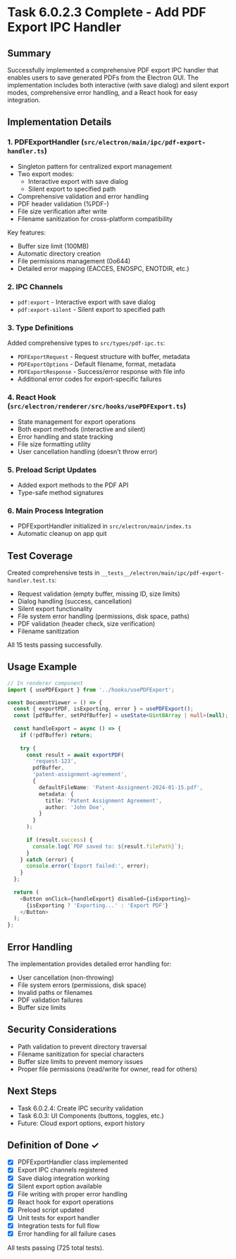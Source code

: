 # Task 6.0.2.3 Complete - Add PDF Export IPC Handler

## Summary
Successfully implemented a comprehensive PDF export IPC handler that enables users to save generated PDFs from the Electron GUI. The implementation includes both interactive (with save dialog) and silent export modes, comprehensive error handling, and a React hook for easy integration.

## Implementation Details

### 1. PDFExportHandler (`src/electron/main/ipc/pdf-export-handler.ts`)
- Singleton pattern for centralized export management
- Two export modes:
  - Interactive export with save dialog
  - Silent export to specified path
- Comprehensive validation and error handling
- PDF header validation (%PDF-)
- File size verification after write
- Filename sanitization for cross-platform compatibility

Key features:
- Buffer size limit (100MB)
- Automatic directory creation
- File permissions management (0o644)
- Detailed error mapping (EACCES, ENOSPC, ENOTDIR, etc.)

### 2. IPC Channels
- `pdf:export` - Interactive export with save dialog
- `pdf:export-silent` - Silent export to specified path

### 3. Type Definitions
Added comprehensive types to `src/types/pdf-ipc.ts`:
- `PDFExportRequest` - Request structure with buffer, metadata
- `PDFExportOptions` - Default filename, format, metadata
- `PDFExportResponse` - Success/error response with file info
- Additional error codes for export-specific failures

### 4. React Hook (`src/electron/renderer/src/hooks/usePDFExport.ts`)
- State management for export operations
- Both export methods (interactive and silent)
- Error handling and state tracking
- File size formatting utility
- User cancellation handling (doesn't throw error)

### 5. Preload Script Updates
- Added export methods to the PDF API
- Type-safe method signatures

### 6. Main Process Integration
- PDFExportHandler initialized in `src/electron/main/index.ts`
- Automatic cleanup on app quit

## Test Coverage

Created comprehensive tests in `__tests__/electron/main/ipc/pdf-export-handler.test.ts`:
- Request validation (empty buffer, missing ID, size limits)
- Dialog handling (success, cancellation)
- Silent export functionality
- File system error handling (permissions, disk space, paths)
- PDF validation (header check, size verification)
- Filename sanitization

All 15 tests passing successfully.

## Usage Example

```typescript
// In renderer component
import { usePDFExport } from '../hooks/usePDFExport';

const DocumentViewer = () => {
  const { exportPDF, isExporting, error } = usePDFExport();
  const [pdfBuffer, setPdfBuffer] = useState<Uint8Array | null>(null);
  
  const handleExport = async () => {
    if (!pdfBuffer) return;
    
    try {
      const result = await exportPDF(
        'request-123',
        pdfBuffer,
        'patent-assignment-agreement',
        {
          defaultFileName: 'Patent-Assignment-2024-01-15.pdf',
          metadata: {
            title: 'Patent Assignment Agreement',
            author: 'John Doe',
          }
        }
      );
      
      if (result.success) {
        console.log(`PDF saved to: ${result.filePath}`);
      }
    } catch (error) {
      console.error('Export failed:', error);
    }
  };
  
  return (
    <Button onClick={handleExport} disabled={isExporting}>
      {isExporting ? 'Exporting...' : 'Export PDF'}
    </Button>
  );
};
```

## Error Handling

The implementation provides detailed error handling for:
- User cancellation (non-throwing)
- File system errors (permissions, disk space)
- Invalid paths or filenames
- PDF validation failures
- Buffer size limits

## Security Considerations

- Path validation to prevent directory traversal
- Filename sanitization for special characters
- Buffer size limits to prevent memory issues
- Proper file permissions (read/write for owner, read for others)

## Next Steps

- Task 6.0.2.4: Create IPC security validation
- Task 6.0.3: UI Components (buttons, toggles, etc.)
- Future: Cloud export options, export history

## Definition of Done ✓

- [x] PDFExportHandler class implemented
- [x] Export IPC channels registered
- [x] Save dialog integration working
- [x] Silent export option available
- [x] File writing with proper error handling
- [x] React hook for export operations
- [x] Preload script updated
- [x] Unit tests for export handler
- [x] Integration tests for full flow
- [x] Error handling for all failure cases

All tests passing (725 total tests). 